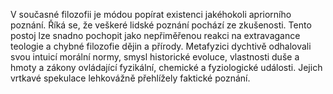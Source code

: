 V současné filozofii je módou popírat existenci jakéhokoli apriorního poznání. Říká se, že veškeré lidské poznání pochází ze zkušenosti.<break time="0.3s" /> Tento postoj lze snadno pochopit jako nepřiměřenou reakci na extravagance teologie a chybné filozofie dějin a přírody. Metafyzici dychtivě odhalovali svou intuicí morální normy, smysl historické evoluce, vlastnosti duše a hmoty a zákony ovládající fyzikální, chemické a fyziologické události. Jejich vrtkavé spekulace lehkovážně přehlížely faktické poznání.
